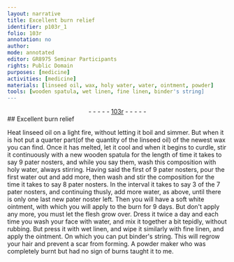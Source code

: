```yaml
---
layout: narrative
title: Excellent burn relief
identifier: p103r_1
folio: 103r
annotation: no
author:
mode: annotated
editor: GR8975 Seminar Participants
rights: Public Domain
purposes: [medicine]
activities: [medicine]
materials: [linseed oil, wax, holy water, water, ointment, powder]
tools: [wooden spatula, wet linen, fine linen, binder's string]
---
```


 <div class="folio" align="center">- - - - - <a href="http://gallica.bnf.fr/ark:/12148/btv1b10500001g/f211.item" target="_blank">103r</a> - - - - - </div>   
## Excellent burn relief

 
<span class="activity"></span>Heat <span class="material">linseed oil</span> on a light fire, without letting it boil and simmer. But when it is hot put a quarter part(of the quantity of the <span class="material">linseed oil</span>) of the newest <span class="material">wax</span> you can find. Once it has melted, let it cool and when it begins to curdle, stir it continuously with a new <span class="tool">wooden spatula</span> for the length of time it takes to say 9 <span class="foreign"><span class="time">pater nosters</span></span>, and while you say them, wash this composition with <span class="material">holy water</span>, always stirring. Having said the first of 9 <span class="foreign"><span class="time">pater nosters</span></span>, pour the first <span class="material">water</span> out and add more, then wash and stir the composition for the time it takes to say 8 <span class="foreign"><span class="time">pater nosters</span></span>. In the interval it takes to say 3 of the 7 <span class="foreign"><span class="time">pater nosters</span></span>, and continuing thusly, add more <span class="material">water</span>, as above, until there is only one last new <span class="foreign"><span class="time">pater noster</span></span> left. Then you will have a soft <span class="color">white</span> <span class="material">ointment</span>, with which you will apply to the burn for 9 <span class="time">days</span>. But don't apply any more, you must let the flesh grow over. Dress it twice a <span class="time">day</span> and each time you wash your face with <span class="material">water</span>, and mix it together a bit tepidly, without rubbing. But press it with <span class="tool">wet linen</span>, and wipe it similarly with <span class="tool">fine linen</span>, and apply the <span class="material">ointment</span>. On which you can put <span class="tool">binder's string</span>. This will regrow your hair and prevent a scar from forming. A <span class="material">powder</span> maker who was completely burnt but had no sign of burns taught it to me.
 
